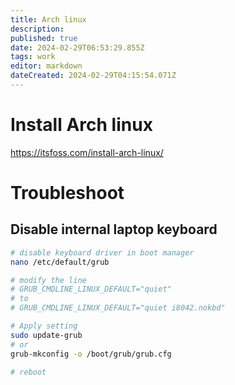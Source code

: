 ```yaml
---
title: Arch linux
description: 
published: true
date: 2024-02-29T06:53:29.855Z
tags: work
editor: markdown
dateCreated: 2024-02-29T04:15:54.071Z
---
```


# Install Arch linux

https://itsfoss.com/install-arch-linux/

# Troubleshoot

## Disable internal laptop keyboard

```bash
# disable keyboard driver in boot manager
nano /etc/default/grub

# modify the line
# GRUB_CMDLINE_LINUX_DEFAULT="quiet"
# to
# GRUB_CMDLINE_LINUX_DEFAULT="quiet i8042.nokbd"

# Apply setting
sudo update-grub
# or
grub-mkconfig -o /boot/grub/grub.cfg

# reboot
```